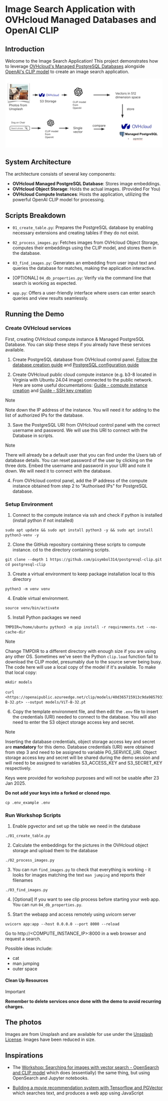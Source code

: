 # Image Search Application with OVHcloud Managed Databases and OpenAI CLIP

## Introduction

Welcome to the Image Search Application! This project demonstrates how to leverage [OVHcloud's Managed PostgreSQL Databases](https://www.ovhcloud.com/en/public-cloud/postgresql/) alongside [OpenAI's CLIP model](https://github.com/openai/clip) to create an image search application.

![Diagram of the demo workflow](img/model.png)

## System Architecture

The architecture consists of several key components:

- **OVHcloud Managed PostgreSQL Database**: Stores image embeddings.
- **OVHcloud Object Storage**: Holds the actual images. (Provided For You)
- **OVHcloud Compute Instances**: Hosts the application, utilizing the powerful OpenAI CLIP model for processing.

## Scripts Breakdown

- `01_create_table.py`: Prepares the PostgreSQL database by enabling necessary extensions and creating tables if they do not exist.
- `02_process_images.py`: Fetches images from OVHcloud Object Storage, computes their embeddings using the CLIP model, and stores them in the database.
- `03_find_images.py`: Generates an embedding from user input text and queries the database for matches, making the application interactive.
- [OPTIONAL] `04_db_properties.py`: Verify via the command line that search is working as expected.

- `app.py`: Offers a user-friendly interface where users can enter search queries and view results seamlessly.

## Running the Demo

### Create OVHcloud services

First, creating OVHcloud compute instance & Managed PostgreSQL Database. You can skip these steps if you already have these services available.

1. Create PostgreSQL database from OVHcloud control panel. [Follow the database creation guide](https://support.us.ovhcloud.com/hc/en-us/articles/20611621210515-Getting-Started-with-Cloud-Databases) and [PostgreSQL configuration guide](https://support.us.ovhcloud.com/hc/en-us/articles/21535313272083-PostgreSQL-Configure-an-Instance-to-Accept-Incoming-Connections)

2. Create OVHcloud public cloud compute instance (e.g. b3-8 located in Virginia with Ubuntu 24.04 image) connected to the public network. Here are some useful documentations: [Guide - compute instance creation](https://support.us.ovhcloud.com/hc/en-us/articles/360002245164-Creating-and-Connecting-a-Public-Cloud-Instance) and [Guide - SSH key creation](https://support.us.ovhcloud.com/hc/en-us/articles/33773177952659-Create-and-use-SSH-keys-for-Public-Cloud-instances)

> [!Note]
>
> Note down the IP address of the instance. You will need it for adding to the list of authorized IPs for the database.

3. Save the PostgreSQL URI from OVHcloud control panel with the correct username and password. We will use this URI to connect with the Database in scripts.

> [!Note]
>
> There will already be a default user that you can find under the Users tab of database details. You can reset password of the user by clicking on the three dots. Embed the username and password in your URI and note it down. We will need it to connect with the database.

4. From OVHcloud control panel, add the IP address of the compute instance obtained from step 2 to "Authorised IPs" for PostgreSQL database.

### Setup Environment

1. Connect to the compute instance via ssh and check if python is installed (install python if not installed)

```shell
sudo apt update && sudo apt install python3 -y && sudo apt install python3-venv -y
```

2. Clone the GitHub repository containing these scripts to compute instance. cd to the directory containing scripts.

```shell
git clone --depth 1 https://github.com/pisymbol314/postgresql-clip.git
cd postgresql-clip
```

3. Create a virtual environment to keep package installation local to this directory

```shell
python3 -m venv venv
```

4. Enable virtual environment.

```shell
source venv/bin/activate
```

5. Install Python packages we need

```shell
TMPDIR=/home/ubuntu python3 -m pip install -r requirements.txt --no-cache-dir
```

> [!Note]
>
> Change TMPDIR to a different directory with enough size if you are using any other OS.
> Sometimes we've seen the Python `clip.load` function fail to download the CLIP model, presumably due to the source server being busy. The code here will use a local copy of the model if it's available. To make that local copy:
>
> ```shell
> mkdir models
>
> curl <https://openaipublic.azureedge.net/clip/models/40d365715913c9da98579312b702a82c18be219cc2a73407c4526f58eba950af/ViT-B-32.pt> --output models/ViT-B-32.pt
> ```

6. Copy the template environment file, and then edit the `.env` file to insert the credentials (URI) needed to connect to the database. You will also need to enter the S3 object storage access key and secret.

> [!Note]
>
> Inserting the database credentials, object storage access key and secret are **mandatory** for this demo. Database credentials (URI) were obtained from step 3 and need to be assigned to variable PG_SERVICE_URI. Object storage access key and secret will be shared during the demo session and will need to be assigned to variables S3_ACCESS_KEY and S3_SECRET_KEY respectively.
>
> Keys were provided for workshop purposes and will not be usable after 23 Jan 2025.
>
> **Do not add your keys into a forked or cloned repo**.

```shell
cp .env_example .env
```

### Run Workshop Scripts

1. Enable pgvector and set up the table we need in the database

```shell
./01_create_table.py
```

2. Calculate the embeddings for the pictures in the OVHcloud object storage and upload them to the database

```shell
./02_process_images.py
```

3. You can run `find_images.py` to check that everything is working - it looks for images matching the text `man jumping` and reports their filenames

```shell
./03_find_images.py
```

4. [Optional] If you want to see clip process before starting your web app. You can run `04_db_properties.py`.

5. Start the webapp and access remotely using uvicorn server

```shell
uvicorn app:app --host 0.0.0.0 --port 8000 --reload
```

Go to http://<COMPUTE_INSTANCE_IP>:8000 in a web browser and request a search.

Possible ideas include:

- cat
- man jumping
- outer space

#### Clean Up Resources

> [!IMPORTANT]
>
> **Remember to delete services once done with the demo to avoid recurring charges.**

## The photos

Images are from Unsplash and are available for use under the [Unsplash License](https://unsplash.com/license). Images have been reduced in size.

## Inspirations

- The [Workshop: Searching for images with vector search - OpenSearch and CLIP
  model](https://github.com/Aiven-Labs/workshop-multimodal-search-CLIP-OpenSearch)
  which does (essentially) the same thing, but using OpenSearch and Jupyter
  notebooks.

- [Building a movie recommendation system with Tensorflow and
  PGVector](https://github.com/Aiven-Labs/pgvector-tensorflow-movie-recommendations-workshop)
  which searches text, and produces a web app using JavaScript

